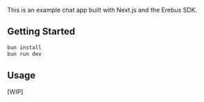 This is an example chat app built with Next.js and the Erebus SDK.

## Getting Started

```bash
bun install
bun run dev
```

## Usage

[WIP]
